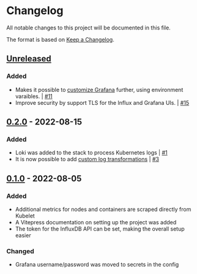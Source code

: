 # Changelog
All notable changes to this project will be documented in this file.

The format is based on [Keep a Changelog](https://keepachangelog.com/en/1.0.0/).

## [Unreleased]
### Added
- Makes it possible to [customize Grafana](https://hendric-dev.github.io/k8s-observability/configuration-reference/grafana.html#customize-grafana) further, using environment varaibles.
| [#11](https://github.com/hendric-dev/k8s-observability/issues/11)
- Improve security by support TLS for the Influx and Grafana UIs. | [#15](https://github.com/hendric-dev/k8s-observability/issues/15)

## [0.2.0] - 2022-08-15
### Added
- Loki was added to the stack to process Kubernetes logs | [#1](https://github.com/hendric-dev/k8s-observability/issues/1)
- It is now possible to add [custom log transformations](https://hendric-dev.github.io/k8s-observability/advanced/custom-log-transformations.html)
| [#3](https://github.com/hendric-dev/k8s-observability/issues/3)

## [0.1.0] - 2022-08-05
### Added
- Additional metrics for nodes and containers are scraped directly from Kubelet
- A Vitepress documentation on setting up the project was added
- The token for the InfluxDB API can be set, making the overall setup easier

### Changed
- Grafana username/password was moved to secrets in the config

[Unreleased]: https://github.com/hendric-dev/k8s-observability/compare/0.2.0...main
[0.2.0]: https://github.com/hendric-dev/k8s-observability/releases/tag/0.2.0
[0.1.0]: https://github.com/hendric-dev/k8s-observability/releases/tag/0.1.0
